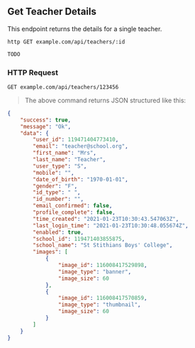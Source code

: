 ## Get Teacher Details
This endpoint returns the details for a single teacher.
 
```shell
http GET example.com/api/teachers/:id
```

```javascript
TODO
```

### HTTP Request

`GET example.com/api/teachers/123456`

> The above command returns JSON structured like this:

```json
{
    "success": true,
    "message": "Ok",
    "data": {
        "user_id": 119471404773410,
        "email": "teacher@school.org",
        "first_name": "Mrs",
        "last_name": "Teacher",
        "user_type": "S",
        "mobile": "",
        "date_of_birth": "1970-01-01",
        "gender": "F",
        "id_type": " ",
        "id_number": "",
        "email_confirmed": false,
        "profile_complete": false,
        "time_created": "2021-01-23T10:30:43.547063Z",
        "last_login_time": "2021-01-23T10:30:48.055674Z",
        "enabled": true,
        "school_id": 119471403855875,
        "school_name": "St Stithians Boys' College",
        "images": [
            {
                "image_id": 116008417529898,
                "image_type": "banner",
                "image_size": 60
            },
            {
                "image_id": 116008417570859,
                "image_type": "thumbnail",
                "image_size": 60
            }
        ]
    }
}
```

